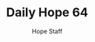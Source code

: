 ---
image: /assets/img/daily-hope-default-artwork.png
title: Daily Hope 64
number: 64
categories:
  - Daily Hope
author: Hope Staff
notes: Daily Hope 64
embed: >-
  <iframe src="https://open.spotify.com/embed/episode/0ELPm9rOaXepwCTwKcN9pD?utm_source=generator" width="400px" height="102px" frameborder=“0" scrolling=“no”></iframe>
---